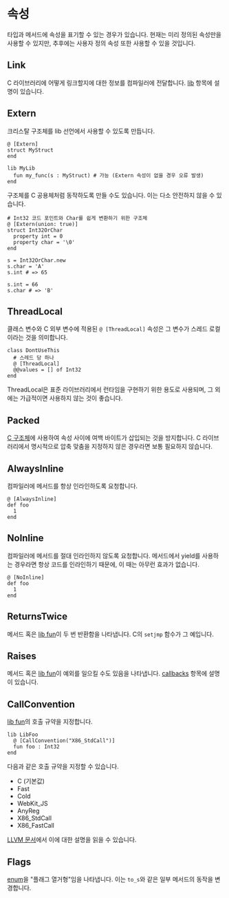 # 속성

타입과 메서드에 속성을 표기할 수 있는 경우가 있습니다. 현재는 미리 정의된 속성만을 사용할 수 있지만, 추후에는 사용자 정의 속성 또한 사용할 수 있을 것입니다.

## Link

C 라이브러리에 어떻게 링크할지에 대한 정보를 컴파일러에 전달합니다. [lib](c_bindings/lib.html) 항목에 설명이 있습니다.

## Extern

크리스탈 구조체를 lib 선언에서 사용할 수 있도록 만듭니다.

```crystal
@ [Extern]
struct MyStruct
end

lib MyLib
  fun my_func(s : MyStruct) # 가능 (Extern 속성이 없을 경우 오류 발생)
end
```

구조체를 C 공용체처럼 동작하도록 만들 수도 있습니다. 이는 다소 안전하지 않을 수 있습니다.

```crystal
# Int32 코드 포인트와 Char를 쉽게 변환하기 위한 구조체
@ [Extern(union: true)]
struct Int32OrChar
  property int = 0
  property char = '\0'
end

s = Int32OrChar.new
s.char = 'A'
s.int # => 65

s.int = 66
s.char # => 'B'
```

## ThreadLocal

클래스 변수와 C 외부 변수에 적용된 `@ [ThreadLocal]` 속성은 그 변수가 스레드 로컬이라는 것을 의미합니다.

```crystal
class DontUseThis
  # 스레드 당 하나
  @ [ThreadLocal]
  @@values = [] of Int32
end
```

ThreadLocal은 표준 라이브러리에서 런타임을 구현하기 위한 용도로 사용되며, 그 외에는 가급적이면 사용하지 않는 것이 좋습니다.

## Packed

[C 구조체](c_bindings/struct.html)에 사용하여 속성 사이에 여백 바이트가 삽입되는 것을 방지합니다. C 라이브러리에서 명시적으로 압축 맞춤을 지정하지 않은 경우라면 보통 필요하지 않습니다.

## AlwaysInline

컴파일러에 메서드를 항상 인라인하도록 요청합니다.

```crystal
@ [AlwaysInline]
def foo
  1
end
```

## NoInline

컴파일러에 메서드를 절대 인라인하지 않도록 요청합니다. 메서드에서 yield를 사용하는 경우라면 항상 코드를 인라인하기 때문에, 이 때는 아무런 효과가 없습니다.

```crystal
@ [NoInline]
def foo
  1
end
```

## ReturnsTwice

메서드 혹은 [lib fun](c_bindings/fun.html)이 두 번 반환함을 나타냅니다. C의 `setjmp` 함수가 그 예입니다.

## Raises

메서드 혹은 [lib fun](c_bindings/fun.html)이 예외를 일으킬 수도 있음을 나타냅니다. [callbacks](c_bindings/callbacks.html) 항목에 설명이 있습니다.

## CallConvention

[lib fun](c_bindings/fun.html)의 호출 규약을 지정합니다.

```crystal
lib LibFoo
  @ [CallConvention("X86_StdCall")]
  fun foo : Int32
end
```

다음과 같은 호출 규약을 지정할 수 있습니다.

* C (기본값)
* Fast
* Cold
* WebKit_JS
* AnyReg
* X86_StdCall
* X86_FastCall

[LLVM 문서](http://llvm.org/docs/LangRef.html#calling-conventions)에서 이에 대한 설명을 읽을 수 있습니다.

## Flags

[enum](enum.html)을 "플래그 열거형"임을 나타냅니다. 이는 `to_s`와 같은 일부 메서드의 동작을 변경합니다.
